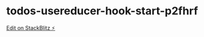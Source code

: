 # todos-usereducer-hook-start-p2fhrf

[Edit on StackBlitz ⚡️](https://stackblitz.com/edit/todos-usereducer-hook-start-p2fhrf)